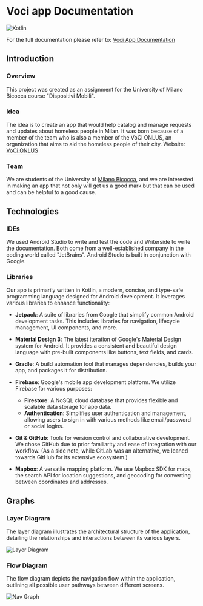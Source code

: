 # Voci app Documentation

![Kotlin](https://img.shields.io/badge/Kotlin-0095D5?style=for-the-badge&logo=kotlin&logoColor=white)

For the full documentation please refer to: [Voci App Documentation](https://sporetti.github.io/Voci-App/readme.html)

## Introduction

### Overview
This project was created as an assignment for the University of Milano Bicocca course "Dispositivi Mobili".

### Idea
The idea is to create an app that would help catalog and manage requests and updates about homeless people in Milan. It was born because of a member of the team who is also a member of the VoCi ONLUS, an organization that aims to aid the homeless people of their city.
Website: [VoCi ONLUS](https://www.volontaricittadini.it)

### Team
We are students of the University of [Milano Bicocca](https://www.unimib.it/), and we are interested in making an app that not only will get us a good mark but that can be used and can be helpful to a good cause.

## Technologies

### IDEs
We used Android Studio to write and test the code and Writerside to write the documentation. Both come from a well-established company in the coding world called "JetBrains". Android Studio is built in conjunction with Google.

### Libraries
Our app is primarily written in Kotlin, a modern, concise, and type-safe programming language designed for Android development. It leverages various libraries to enhance functionality:

- **Jetpack**: A suite of libraries from Google that simplify common Android development tasks. This includes libraries for navigation, lifecycle management, UI components, and more.

- **Material Design 3**: The latest iteration of Google's Material Design system for Android. It provides a consistent and beautiful design language with pre-built components like buttons, text fields, and cards.

- **Gradle**: A build automation tool that manages dependencies, builds your app, and packages it for distribution.

- **Firebase**: Google's mobile app development platform. We utilize Firebase for various purposes:
  - **Firestore**: A NoSQL cloud database that provides flexible and scalable data storage for app data.
  - **Authentication**: Simplifies user authentication and management, allowing users to sign in with various methods like email/password or social logins.

- **Git & GitHub**: Tools for version control and collaborative development. We chose GitHub due to prior familiarity and ease of integration with our workflow. (As a side note, while GitLab was an alternative, we leaned towards GitHub for its extensive ecosystem.)

- **Mapbox**: A versatile mapping platform. We use Mapbox SDK for maps, the search API for location suggestions, and geocoding for converting between coordinates and addresses.

## Graphs

### Layer Diagram

The layer diagram illustrates the architectural structure of the application, detailing the relationships and interactions between its various layers.

![Layer Diagram](LayerDiagram.png)

### Flow Diagram

The flow diagram depicts the navigation flow within the application, outlining all possible user pathways between different screens.

![Nav Graph](NavGraph.png)

